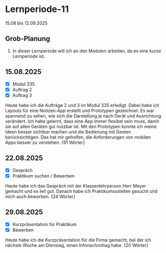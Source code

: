 # Lernperiode-11

15.08 bis 12.09.2025

## Grob-Planung

1. In dieser Lernperiode will ich an den Modulen arbeiten, da es eine kurze Lernperiode ist.

## 15.08.2025

- [x] Modul 335
- [x] Auftrag 2
- [x] Auftrag 3

Heute habe ich die Aufträge 2 und 3 im Modul 335 erledigt. Dabei habe ich Layouts für eine Notizen-App erstellt und Prototypen gezeichnet. Es war spannend zu sehen, wie sich die Darstellung je nach Gerät und Ausrichtung verändert. Ich habe gelernt, dass eine App immer flexibel sein muss, damit sie auf allen Geräten gut nutzbar ist. Mit den Prototypen konnte ich meine Ideen besser sichtbar machen und die Bedienung mit Gesten berücksichtigen. Das hat mir geholfen, die Anforderungen von mobilen Apps besser zu verstehen. {91 Wörter}

## 22.08.2025

- [x] Gespräch
- [x] Praktikum suchen / Bewerben

Heute habe ich das Gespräch mit der Klassenlehrperson Herr Meyer gemacht und es lief gut. Danach habe ich Praktikumssstellen gesucht und mich auch beworben. {24 Wörter}

## 29.08.2025

- [x] Kurzpräsentation für Praktikum
- [x] Bewerben

Heute habe ich die Kurzpräsentation für die Firma gemacht, bei der ich nächste Woche am Dienstag, einen Infonachmittag habe. {20 Wörter}

